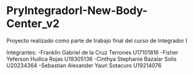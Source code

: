 # PryIntegradorI-New-Body-Center_v2

Proyecto realizado como parte de trabajo final del curso de Integrador I

Integrantes:
-Franklin Gabriel de la Cruz Terrones U17101816
-Fisher Yeferson Huillca Rojas U19305136
-Cinthya Stephanie Bazalar Solis U20234364
-Sebastian Alexander Yauri Sotacuro U19214076
